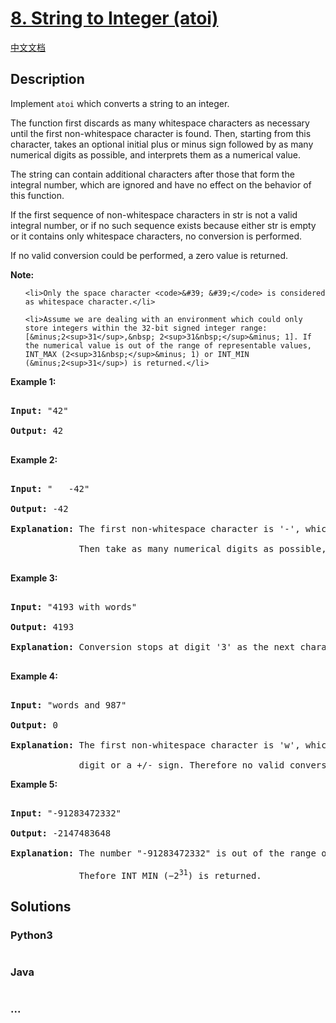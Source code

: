 # [8. String to Integer (atoi)](https://leetcode.com/problems/string-to-integer-atoi)

[中文文档](/solution/0000-0099/0008.String%20to%20Integer%20(atoi)/README.md)

## Description
<p>Implement <code><span>atoi</span></code> which&nbsp;converts a string to an integer.</p>



<p>The function first discards as many whitespace characters as necessary until the first non-whitespace character is found. Then, starting from this character, takes an optional initial plus or minus sign followed by as many numerical digits as possible, and interprets them as a numerical value.</p>



<p>The string can contain additional characters after those that form the integral number, which are ignored and have no effect on the behavior of this function.</p>



<p>If the first sequence of non-whitespace characters in str is not a valid integral number, or if no such sequence exists because either str is empty or it contains only whitespace characters, no conversion is performed.</p>



<p>If no valid conversion could be performed, a zero value is returned.</p>



<p><strong>Note:</strong></p>



<ul>

	<li>Only the space character <code>&#39; &#39;</code> is considered as whitespace character.</li>

	<li>Assume we are dealing with an environment which could only store integers within the 32-bit signed integer range: [&minus;2<sup>31</sup>,&nbsp; 2<sup>31&nbsp;</sup>&minus; 1]. If the numerical value is out of the range of representable values, INT_MAX (2<sup>31&nbsp;</sup>&minus; 1) or INT_MIN (&minus;2<sup>31</sup>) is returned.</li>

</ul>



<p><strong>Example 1:</strong></p>



<pre>

<strong>Input:</strong> &quot;42&quot;

<strong>Output:</strong> 42

</pre>



<p><strong>Example 2:</strong></p>



<pre>

<strong>Input:</strong> &quot;   -42&quot;

<strong>Output:</strong> -42

<strong>Explanation:</strong> The first non-whitespace character is &#39;-&#39;, which is the minus sign.

&nbsp;            Then take as many numerical digits as possible, which gets 42.

</pre>



<p><strong>Example 3:</strong></p>



<pre>

<strong>Input:</strong> &quot;4193 with words&quot;

<strong>Output:</strong> 4193

<strong>Explanation:</strong> Conversion stops at digit &#39;3&#39; as the next character is not a numerical digit.

</pre>



<p><strong>Example 4:</strong></p>



<pre>

<strong>Input:</strong> &quot;words and 987&quot;

<strong>Output:</strong> 0

<strong>Explanation:</strong> The first non-whitespace character is &#39;w&#39;, which is not a numerical 

&nbsp;            digit or a +/- sign. Therefore no valid conversion could be performed.</pre>



<p><strong>Example 5:</strong></p>



<pre>

<strong>Input:</strong> &quot;-91283472332&quot;

<strong>Output:</strong> -2147483648

<strong>Explanation:</strong> The number &quot;-91283472332&quot; is out of the range of a 32-bit signed integer.

&nbsp;            Thefore INT_MIN (&minus;2<sup>31</sup>) is returned.</pre>




## Solutions


<!-- tabs:start -->

### **Python3**

```python

```

### **Java**

```java

```

### **...**
```

```

<!-- tabs:end -->